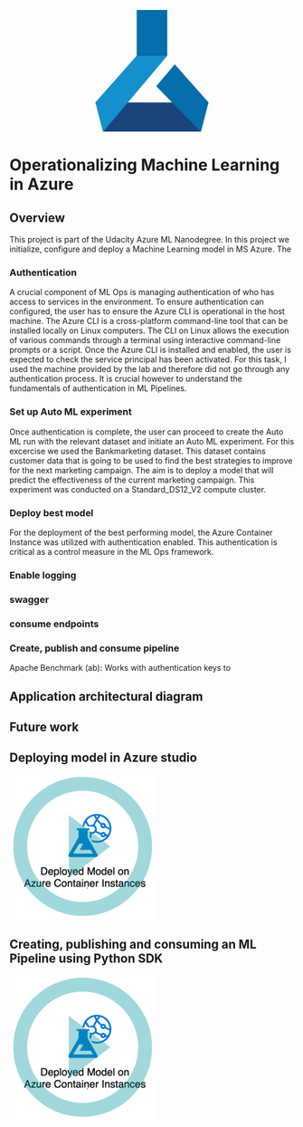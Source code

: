 <p align="center">
  <img width="200" src="https://github.com/Mufumi/Udacity-Optimizing-a-ML-Pipeline-in-Azure-Tutorial/blob/main/Azure%20Ml.jpg" alt="Azure Ml">
</p>

# Operationalizing Machine Learning in Azure

## Overview
This project is part of the Udacity Azure ML Nanodegree.
In this project we initialize, configure and deploy a Machine Learning model in MS Azure. The 

### Authentication

A crucial component of ML Ops is managing authentication of who has access to services in the environment. To ensure authentication can configured, the user has to ensure the Azure CLI is operational in the host machine. The Azure CLI is a cross-platform command-line tool that can be installed locally on Linux computers. The CLI on Linux allows the execution of various commands through a terminal using interactive command-line prompts or a script. Once the Azure CLI is installed and enabled, the user is expected to check the service principal has been activated. For this task, I used the machine provided by the lab and therefore did not go through any authentication process. It is crucial however to understand the fundamentals of authentication in ML Pipelines.  

### Set up Auto ML experiment

Once authentication is complete, the user can proceed to create the Auto ML run with the relevant dataset and initiate an Auto ML experiment. For this excercise we used the Bankmarketing dataset. This dataset contains customer data that is going to be used to find the best strategies to improve for the next marketing campaign. The aim is to deploy a model that will predict the effectiveness of the current marketing campaign. This experiment was conducted on a Standard_DS12_V2 compute cluster.

### Deploy best model

For the deployment of the best performing model, the Azure Container Instance was utilized with authentication enabled. This authentication is critical as a control measure in the ML Ops framework.

### Enable logging

### swagger
### consume endpoints

### Create, publish and consume pipeline
Apache Benchmark (ab): Works with authentication keys to 


## Application architectural diagram

## Future work

## Deploying model in Azure studio
  
[![Deploying a model using Azure Studio](auto_ML_model_deploy_using_azure_studio_4_20.png)](https://youtu.be/0wKgqIJLtgQ)

## Creating, publishing and consuming an ML Pipeline using Python SDK

[![Deploying a model using Azure Python_SDK](auto_ML_model_deploy_using_azure_studio_4_20.png)](https://youtu.be/EDPTXV3oGIA)


